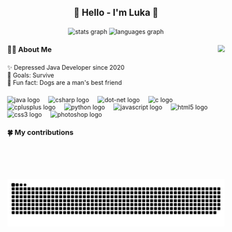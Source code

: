 <h2 align="center">👋 Hello - I'm Luka 👋</h2>

###

<div align="center">
  <img src="https://github-readme-stats.vercel.app/api?username=DrPacar&hide_title=false&hide_rank=false&show_icons=true&include_all_commits=true&count_private=true&disable_animations=false&theme=dracula&locale=en&hide_border=false" height="150" alt="stats graph"  />
  <img src="https://github-readme-stats.vercel.app/api/top-langs?username=DrPacar&locale=en&hide_title=false&layout=compact&card_width=320&langs_count=5&theme=dracula&hide_border=false" height="150" alt="languages graph"  />
</div>

###

<img align="right" height="310" src="https://media.giphy.com/media/JfDNFU1qOZna/giphy.gif"  />

###

<h3 align="left">👨‍💻 About Me</h3>

###

<p align="left">✨ Depressed Java Developer since 2020<br>    🎯 Goals: Survive<br>    🎲 Fun fact: Dogs are a man's best friend</p>

###

<div align="left">
  <img src="https://cdn.jsdelivr.net/gh/devicons/devicon/icons/java/java-original.svg" height="60" alt="java logo"  />
  <img width="12" />
  <img src="https://cdn.jsdelivr.net/gh/devicons/devicon/icons/csharp/csharp-original.svg" height="60" alt="csharp logo"  />
  <img width="12" />
  <img src="https://cdn.jsdelivr.net/gh/devicons/devicon/icons/dot-net/dot-net-original.svg" height="60" alt="dot-net logo"  />
  <img width="12" />
  <img src="https://cdn.jsdelivr.net/gh/devicons/devicon/icons/c/c-original.svg" height="60" alt="c logo"  />
  <img width="12" />
  <img src="https://cdn.jsdelivr.net/gh/devicons/devicon/icons/cplusplus/cplusplus-original.svg" height="60" alt="cplusplus logo"  />
  <img width="12" />
  <img src="https://cdn.jsdelivr.net/gh/devicons/devicon/icons/python/python-original.svg" height="60" alt="python logo"  />
  <img width="12" />
  <img src="https://cdn.jsdelivr.net/gh/devicons/devicon/icons/javascript/javascript-original.svg" height="60" alt="javascript logo"  />
  <img width="12" />
  <img src="https://cdn.jsdelivr.net/gh/devicons/devicon/icons/html5/html5-original.svg" height="60" alt="html5 logo"  />
  <img width="12" />
  <img src="https://cdn.jsdelivr.net/gh/devicons/devicon/icons/css3/css3-original.svg" height="60" alt="css3 logo"  />
  <img width="12" />
  <img src="https://cdn.jsdelivr.net/gh/devicons/devicon/icons/photoshop/photoshop-plain.svg" height="60" alt="photoshop logo"  />
</div>

###

<h3 align="left">🍀 My contributions</h3>

###

<br clear="both">

<picture>
  <source media="(prefers-color-scheme: light)" srcset="https://raw.githubusercontent.com/DrPacar/DrPacar/output/snake-light.svg"/>
  <source media="(prefers-color-scheme: dark)" srcset="https://raw.githubusercontent.com/DrPacar/DrPacar/output/snake-dark.svg"/>
  <img alt="github contributions with snake animation" src="https://raw.githubusercontent.com/DrPacar/DrPacar/output/snake-light.svg"/>
</picture>

###
